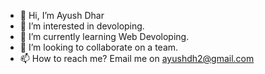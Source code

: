 - 👋 Hi, I’m Ayush Dhar
- 👀 I’m interested in devoloping.
- 🌱 I’m currently learning Web Devoloping. 
- 💞️ I’m looking to collaborate on a team.
- 📫 How to reach me? Email me on ayushdh2@gmail.com

<!---
dharayush7/dharayush7 is a ✨ special ✨ repository because its `README.md` (this file) appears on your GitHub profile.
You can click the Preview link to take a look at your changes.
--->
